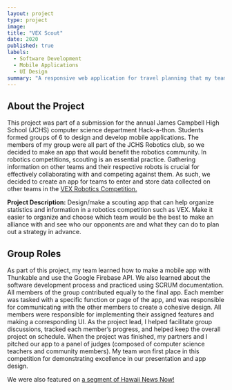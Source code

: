 ```yaml
---
layout: project
type: project
image: 
title: "VEX Scout"
date: 2020
published: true
labels:
  - Software Development
  - Mobile Applications
  - UI Design
summary: "A responsive web application for travel planning that my team developed in ICS 415."
---
```


## About the Project
This project was part of a submission for the annual James Campbell High School (JCHS) computer science department Hack-a-thon. Students formed groups of 6 to design and develop mobile applications.
The members of my group were all part of the JCHS Robotics club, so we decided to make an app that would benefit the robotics community. In robotics competitions, scouting is an essential practice. Gathering information on other teams and their respective robots is crucial for effectively collaborating with and competing against them. As such, we decided to create an app for teams to enter and store data collected on other teams in the <a href="https://www.vexrobotics.com/competition" target="_blank">VEX Robotics Competition.</a>

<b>Project Description:</b> Design/make a scouting app that can help organize statistics and information in a robotics competition such as VEX. Make it easier to organize and choose which team would be the best to make an alliance with and see who our opponents are and what they can do to plan out a strategy in advance.

## Group Roles
As part of this project, my team learned how to make a mobile app with Thunkable and use the Google Firebase API. We also learned about the software development process and practiced using SCRUM documentation.
All members of the group contributed equally to the final app. Each member was tasked with a specific function or page of the app, and was responsible for communicating with the other members to create a cohesive design. All members were responsible for implementing their assigned features and making a corresponding UI. As the project lead, I helped facilitate group discussions, tracked each member’s progress, and helped keep the overall project on schedule.
When the project was finished, my partners and I pitched our app to a panel of judges (composed of computer science teachers and community members). My team won first place in this competition for demonstrating excellence in our presentation and app design.

We were also featured on <a href = "https://www.hawaiinewsnow.com/video/2020/02/24/education-inspiration-campbell-high-school/" target = "_blank">a segment of Hawaii News Now!</a>
